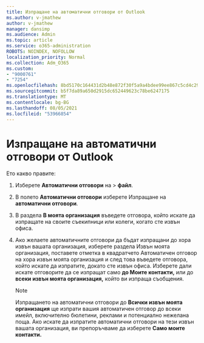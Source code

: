 ```yaml
---
title: Изпращане на автоматични отговори от Outlook
ms.author: v-jmathew
author: v-jmathew
manager: dansimp
ms.audience: Admin
ms.topic: article
ms.service: o365-administration
ROBOTS: NOINDEX, NOFOLLOW
localization_priority: Normal
ms.collection: Adm_O365
ms.custom:
- "9000761"
- "7254"
ms.openlocfilehash: 8bd5170c164431d2b48e872f30f5a9a4bdee99ee867c5cd4c290f4abf1bc35ca
ms.sourcegitcommit: b5f7da89a650d2915dc652449623c78be6247175
ms.translationtype: MT
ms.contentlocale: bg-BG
ms.lasthandoff: 08/05/2021
ms.locfileid: "53966854"
---
```

# <a name="send-automatic-replies-from-outlook"></a>Изпращане на автоматични отговори от Outlook

Ето какво правите:

1. Изберете **Автоматични отговори** на  >  **файл**.
2. В полето **Автоматични отговори** изберете Изпращане на **автоматични отговори**.
3. В раздела **В моята организация** въведете отговора, който искате да изпращате на своите съекипници или колеги, когато сте извън офиса.
4. Ако желаете автоматичните отговори да бъдат изпращани до хора извън  вашата организация, изберете  раздела Извън моята организация, поставете отметка в квадратчето Автоматичен отговор на хора извън моята организация и след това въведете отговора, който искате да изпратите, докато сте извън офиса. Изберете дали искате отговорите да се изпращат само **до Моите контакти,** или до **всеки извън моята организация,** който ви изпраща съобщения.

    > [!NOTE]
    > Изпращането на автоматични отговори до **Всички извън моята организация** ще изпрати вашия автоматичен отговор до всеки имейл, включително бюлетини, реклами и потенциално нежелана поща. Ако искате да изпратите автоматични отговори на тези извън вашата организация, ви препоръчваме да изберете **Само моите контакти.**
